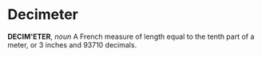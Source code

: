 # Decimeter

**DECIM'ETER**, _noun_ A French measure of length equal to the tenth part of a meter, or 3 inches and 93710 decimals.